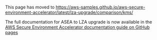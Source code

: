 This page has moved to https://aws-samples.github.io/aws-secure-environment-accelerator/latest/lza-upgrade/comparison/kms/

The full documentation for ASEA to LZA upgrade is now available in the [AWS Secure Environment Accelerator documentation guide on GitHub pages](https://aws-samples.github.io/aws-secure-environment-accelerator/latest/lza-upgrade)